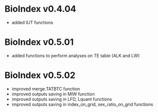 # BioIndex v0.4.04
  * added IUT functions
# BioIndex v0.5.01
  * added functions to perform analyses on TE table (ALK and LW)
# BioIndex v0.5.02
  * improved merge.TATBTC function
  * improved outputs saving in MIW function
  * improved outputs saving in LFD, Lquant functions
  * improved outputs saving in index_on_grid, sex_ratio_on_grid functions
